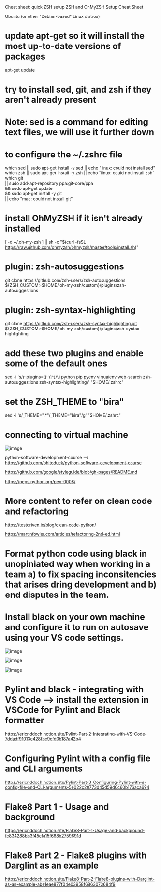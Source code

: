 Cheat sheet: quick ZSH setup
ZSH and OhMyZSH Setup Cheat Sheet

Ubuntu (or other "Debian-based" Linux distros)

# update apt-get so it will install the most up-to-date versions of packages
apt-get update
 
# try to install sed, git, and zsh if they aren't already present
# Note: sed is a command for editing text files, we will use it further down
# to configure the ~/.zshrc file
which sed || sudo apt-get install -y sed || echo "linux: could not install sed"
which zsh || sudo apt-get install -y zsh || echo "linux: could not install zsh"
which git \
    || sudo add-apt-repository ppa:git-core/ppa \
    && sudo apt-get update \
    && sudo apt-get install -y git \
    || echo "mac: could not install git"
 
# install OhMyZSH if it isn't already installed
[ -d ~/.oh-my-zsh ] || sh -c "$(curl -fsSL https://raw.github.com/ohmyzsh/ohmyzsh/master/tools/install.sh)"
 
# plugin: zsh-autosuggestions
git clone https://github.com/zsh-users/zsh-autosuggestions ${ZSH_CUSTOM:-$HOME/.oh-my-zsh/custom}/plugins/zsh-autosuggestions
 
# plugin: zsh-syntax-highlighting
git clone https://github.com/zsh-users/zsh-syntax-highlighting.git ${ZSH_CUSTOM:-$HOME/.oh-my-zsh/custom}/plugins/zsh-syntax-highlighting
 
# add these two plugins and enable some of the default ones
sed -i 's/\(^plugins=([^)]*\)/\1 python pip pyenv virtualenv web-search zsh-autosuggestions zsh-syntax-highlighting/' "$HOME/.zshrc"
 
# set the ZSH_THEME to "bira"
sed -i 's/_THEME=\".*\"/_THEME=\"bira\"/g' "$HOME/.zshrc"

# connecting to virtual machine
![image](https://github.com/user-attachments/assets/b9e50f01-0bda-41c2-a627-5ce1c5ecffc2)



python-software-development-course --> https://github.com/phitoduck/python-software-development-course

https://github.com/google/styleguide/blob/gh-pages/README.md

https://peps.python.org/pep-0008/

# More content to refer on clean code and refactoring
https://testdriven.io/blog/clean-code-python/

https://martinfowler.com/articles/refactoring-2nd-ed.html

# Format python code using black in unopiniated way when working in a team a) to fix spacing inconsitencies that arises dring development and b) end disputes in the team.
# Install black on your own machine and configure it to run on autosave using your VS code settings.
![image](https://github.com/user-attachments/assets/85675987-4b46-4c79-81cf-3c265f01494a)

![image](https://github.com/user-attachments/assets/2799cd8e-13fb-4849-b5ab-8abf4f3389d8)

![image](https://github.com/user-attachments/assets/fc0bd469-ebc4-46ab-845d-9342375babd0)

# Pylint and black - integrating with VS Code --> install the extension in VSCode for Pylint and Black formatter
https://ericriddoch.notion.site/Pylint-Part-2-Integrating-with-VS-Code-7ddadf91013c428fbc9cfd0b187a42b4

# Configuring Pylint with a config file and CLI arguments
https://ericriddoch.notion.site/Pylint-Part-3-Configuring-Pylint-with-a-config-file-and-CLI-arguments-5e022c20773d45d59d0c60b176aca694

# Flake8 Part 1 - Usage and background
https://ericriddoch.notion.site/Flake8-Part-1-Usage-and-background-fc834288bb3f45cfa15f668b2759691d

# Flake8 Part 2 - Flake8 plugins with Darglint as an example
https://ericriddoch.notion.site/Flake8-Part-2-Flake8-plugins-with-Darglint-as-an-example-abe1eae877f04e03958f6863073684f9





